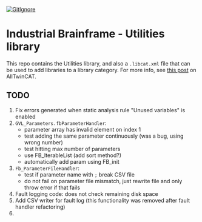 [![GitIgnore](../../actions/workflows/GitIgnore.yml/badge.svg)](../../actions/workflows/GitIgnore.yml)

# Industrial Brainframe - Utilities library

This repo contains the Utilities library, and also a `.libcat.xml` file that can be used to add libraries to a library category. For more info, see [this post](https://alltwincat.com/2018/08/16/library-categories/) on AllTwinCAT.

## TODO

1. Fix errors generated when static analysis rule "Unused variables" is enabled
1. `GVL_Parameters.fbParameterHandler`:
	- parameter array has invalid element on index 1
	- test adding the same parameter continuously (was a bug, using wrong number)
	- test hitting max number of parameters
	- use FB_IterableList (add sort method?)
	- automatically add param using FB_init
1. `Fb_ParameterFileHandler`: 
	- test if parameter name with `;` break CSV file
	- do not fail on parameter file mismatch, just rewrite file and only throw error if that fails
1. Fault logging code: does not check remaining disk space
1. Add CSV writer for fault log (this functionality was removed after fault handler refactoring)
1.